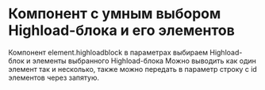 # Компонент с умным выбором Highload-блока и его элементов
Компонент element.highloadblock в параметрах выбираем Highload-блок и элементы выбранного Highload-блока
Можно выводить как один элемент так и несколько, также можно передать в параметр строку с id элементов через запятую.
